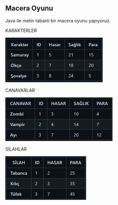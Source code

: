 ## Macera Oyunu

Java ile metin tabanlı bir macera oyunu yapıyoruz.

KARAKTERLER

![img.png](img.png)

CANAVARLAR

![img_1.png](img_1.png)

SİLAHLAR

![img_2.png](img_2.png)